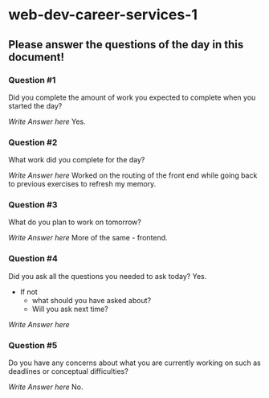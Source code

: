 # web-dev-career-services-1

## Please answer the questions of the day in this document!

### Question #1

Did you complete the amount of work you expected to complete when you started the day?

_Write Answer here_
Yes.

### Question #2

What work did you complete for the day?

_Write Answer here_
Worked on the routing of the front end while going back to previous exercises to refresh my memory.

### Question #3

What do you plan to work on tomorrow?

_Write Answer here_
More of the same - frontend.

### Question #4

Did you ask all the questions you needed to ask today?
Yes.

- If not
  - what should you have asked about?
  - Will you ask next time?

_Write Answer here_

### Question #5

Do you have any concerns about what you are currently working on such as deadlines or conceptual difficulties?

_Write Answer here_
No.
